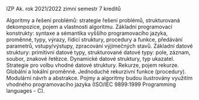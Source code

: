 IZP Ak. rok 2021/2022 zimní semestr 7 kreditů

Algoritmy a řešení problémů: strategie řešení problémů, strukturovaná dekompozice, pojem a vlastnosti algoritmu. Základní programovací konstrukty: syntaxe a sémantika vyššího programovacího jazyka, proměnné, typy, výrazy, řídicí struktury, procedury a funkce, předávání parametrů, vstupy/výstupy, zpracování výjimečných stavů. Základní datové struktury: primitivní datové typy, strukturované datové typy: pole, záznam, soubor, znakové řetězce. Dynamické datové struktury, typ ukazatel. Strategie pro volbu vhodné datové struktury. Rekurze, pojem rekurze. Globální a lokální proměnné. Jednoduché rekurzivní funkce (procedury). Modulární návrh a abstrakce. Pojmy a algoritmy budou ilustrovány využitím vhodného programovacího jazyka (ISO/IEC 9899:1999 Programming languages - C).